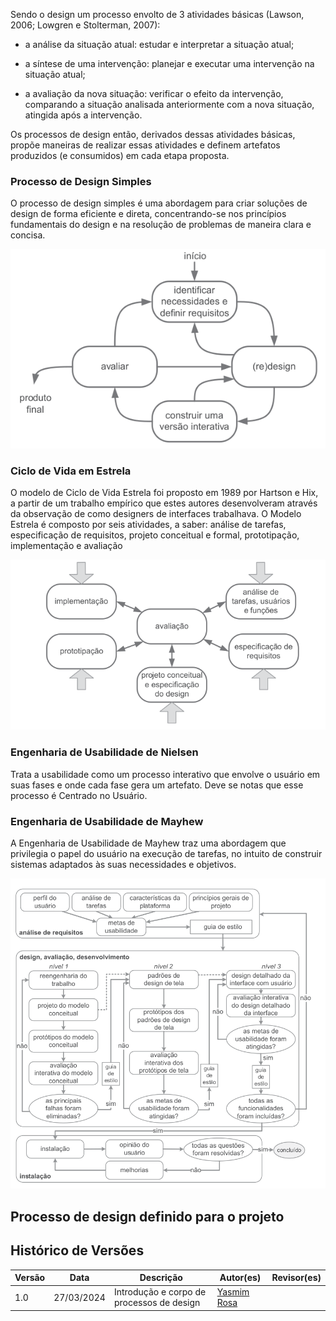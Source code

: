 Sendo o design um processo envolto de 3 atividades básicas (Lawson, 2006; Lowgren e Stolterman, 2007): 

- a análise da situação atual: estudar e interpretar a situação atual;

- a síntese de uma intervenção: planejar e executar uma intervenção na situação atual;

- a avaliação da nova situação: verificar o efeito da intervenção, comparando a situação analisada anteriormente com a nova situação, atingida após a intervenção.

Os processos de design então, derivados dessas atividades básicas, propõe maneiras de realizar essas atividades e definem artefatos produzidos (e consumidos) em cada etapa proposta.

### Processo de Design Simples

O processo de design simples é uma abordagem para criar soluções de design de forma eficiente e direta, concentrando-se nos princípios fundamentais do design e na resolução de problemas de maneira clara e concisa.

![processo de design simples](image.png)
### Ciclo de Vida em Estrela

O modelo de Ciclo de Vida Estrela foi proposto em 1989 por Hartson e Hix, a partir de um trabalho empírico que estes autores desenvolveram através da observação de como  designers de interfaces trabalhava. O Modelo Estrela é composto por seis atividades, a saber: análise de tarefas, especificação de requisitos, projeto conceitual e formal, prototipação, implementação e avaliação

![alt text](image-1.png)

### Engenharia de Usabilidade de Nielsen

Trata a usabilidade como um processo interativo que envolve o usuário em suas fases e onde cada fase gera um artefato. Deve se notas que esse processo é Centrado no Usuário.


### Engenharia de Usabilidade de Mayhew


A Engenharia de Usabilidade de Mayhew traz uma abordagem que privilegia o papel do usuário na execução de tarefas, no intuito de construir sistemas adaptados às suas necessidades e objetivos. 

![alt text](image-2.png)

## Processo de design definido para o projeto



## Histórico de Versões

| Versão |    Data    | Descrição                                 | Autor(es)                                       | Revisor(es)                                    |
| ------ | :--------: | ----------------------------------------- | ----------------------------------------------- | ---------------------------------------------- |
| 1.0    | 27/03/2024 | Introdução e corpo de processos de design | [Yasmim Rosa](https://github.com/yaskisoba) |     |
